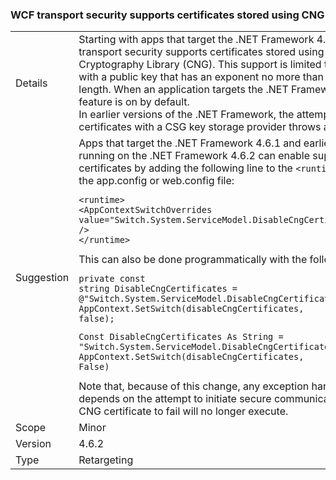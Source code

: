 ### WCF transport security supports certificates stored using CNG

|   |   |
|---|---|
|Details|Starting with apps that target the .NET Framework 4.6.2, WCF transport security supports certificates stored using the Windows Cryptography Library (CNG). This support is limited to certificates with a public key that has an exponent no more than 32 bits in length. When an application targets the .NET Framework 4.6.2, this feature is on by default.<br />In earlier versions of the .NET Framework, the attempt to use X509 certificates with a CSG key storage provider throws an exception.|
|Suggestion|Apps that target the .NET Framework 4.6.1 and earlier but are running on the .NET Framework 4.6.2 can enable support for CNG certificates by adding the following line to the <code>&lt;runtime&gt;</code> section of the app.config or web.config file:<br /><pre><code>&lt;runtime&gt;<br />&lt;AppContextSwitchOverrides value=&quot;Switch.System.ServiceModel.DisableCngCertificates=false&quot; /&gt;<br />&lt;/runtime&gt;</code></pre>This can also be done programmatically with the following code:<br /><pre><code>private const string DisableCngCertificates = @&quot;Switch.System.ServiceModel.DisableCngCertificate&quot;;<br />AppContext.SetSwitch(disableCngCertificates, false);</code></pre><pre><code>Const DisableCngCertificates As String = &quot;Switch.System.ServiceModel.DisableCngCertificates&quot;<br />AppContext.SetSwitch(disableCngCertificates, False)</code></pre>Note that, because of this change, any exception handling code that depends on the attempt to initiate secure communication with a CNG certificate to fail will no longer execute.|
|Scope|Minor|
|Version|4.6.2|
|Type|Retargeting|
